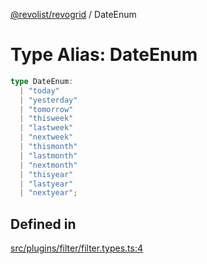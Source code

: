 [@revolist/revogrid](README.md) / DateEnum

# Type Alias: DateEnum

```ts
type DateEnum: 
  | "today"
  | "yesterday"
  | "tomorrow"
  | "thisweek"
  | "lastweek"
  | "nextweek"
  | "thismonth"
  | "lastmonth"
  | "nextmonth"
  | "thisyear"
  | "lastyear"
  | "nextyear";
```

## Defined in

[src/plugins/filter/filter.types.ts:4](https://github.com/revolist/revogrid/blob/b7bc91178b5b059b1432f9bb6ddbfab652d2c8cf/src/plugins/filter/filter.types.ts#L4)
